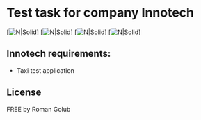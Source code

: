 # Test task for company Innotech

[![N|Solid](https://cldup.com/JlNqxiSL4r-3000x3000.jpeg)]
[![N|Solid](https://cldup.com/-iizg4DUpg-3000x3000.jpeg)]
[![N|Solid](https://cldup.com/xbnXRdFcHy-3000x3000.jpeg)]
[![N|Solid](https://cldup.com/4pmXmTTnGo-3000x3000.jpeg)]

## Innotech requirements:


  - Taxi test application


License
----

FREE by Roman Golub
